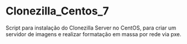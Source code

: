 # Clonezilla_Centos_7

Script para instalação do Clonezilla Server no CentOS, para criar um servidor de imagens e realizar formatação em massa por rede via pxe.
